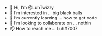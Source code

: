 - 👋 Hi, I’m @LuhTwizzy
- 👀 I’m interested in ... big black balls
- 🌱 I’m currently learning ... how to get code 
- 💞️ I’m looking to collaborate on ... nothin
- 📫 How to reach me ... Luh#7007

<!---
LuhTwizzy/LuhTwizzy is a ✨ special ✨ repository because its `README.md` (this file) appears on your GitHub profile.
You can click the Preview link to take a look at your changes.
--->
